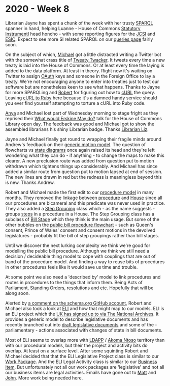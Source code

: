 # 2020 - Week 8

Librarian Jayne has spent a chunk of the week with her trusty [SPARQL](https://en.wikipedia.org/wiki/SPARQL) spanner in hand, helping Luanne - House of Commons [Statutory InstrumentI](https://www.parliament.uk/documents/commons-information-office/l07.pdf) head honcho - with some reporting figures for the [JCSI](https://www.parliament.uk/business/committees/committees-a-z/joint-select/statutory-instruments/) and [ESIC](https://www.parliament.uk/business/committees/committees-a-z/commons-select/european-statutory-instruments/). Expect to see more SI related SPARQL on our [queries page](https://ukparliament.github.io/ontologies/procedure/meta/queries/) fairly soon.

On the subject of which, [Michael](https://twitter.com/fantasticlife) got a little distracted writing a Twitter bot with the somewhat crass title of [Tweaty Twacker](https://twitter.com/tweatytwacker). It tweets every time a new treaty is laid into the House of Commons. Or at least every time the laying is added to the data platform. At least in theory. Right now it's waiting on Twitter to assign [OAuth](https://en.wikipedia.org/wiki/OAuth) keys and someone in the Foreign Office to lay a treaty. We're not encouraging anyone to enter into treaties just to test our software but are nonetheless keen to see what happens. Thanks to Jayne for more SPARQLing and [Robert](https://twitter.com/RobertBrook) for figuring out how to [cURL](https://en.wikipedia.org/wiki/CURL) the query. Leaving [cURL to Ruby](https://jhawthorn.github.io/curl-to-ruby/) here because it's a damned handy service should you ever find yourself attempting to torture a cURL into Ruby code.

[Anya](http://twitter.com/bitten_) and Michael lost part of Wednesday morning to stage fright as they reprised their [What would Erskine May do?](https://www.slideshare.net/UKParliData/what-would-erskine-may-do) talk for the House of Commons Library open day. The feedback was good and Michael got to show the assembled librarians his shiny Librarian badge. Thanks [Librarian Liz](https://twitter.com/greensideknits).

Jayne and Michael finally got round to wrapping their fragile minds around Andrew's feedback on their [generic motion model](https://github.com/ukparliament/ontologies/blob/master/procedure/flowcharts/motions/motion.pdf). The question of flowcharts vs [state diagrams](https://en.wikipedia.org/wiki/State_diagram) once again raised its head and they're left wondering what they can do - if anything - to change the maps to make this clearer. A new preclusion route was added from question put to motion withdrawn which tightens things up considerably. And Michael has since added a similar route from question put to motion lapsed at end of session. The new lines are drawn in red but the redness is meaningless beyond this is new. Thanks Andrew.

Robert and Michael made the first edit to our [procedure model](https://ukparliament.github.io/ontologies/procedure/procedure-ontology.html) in many months. They removed the linkage between [procedure](https://ukparliament.github.io/ontologies/procedure/procedure-ontology.html#d4e153) and [House](https://ukparliament.github.io/ontologies/procedure/procedure-ontology.html#d4e237) since all our procedures are bicameral and this predicate was never used in practice. They also added a [Step Grouping](https://ukparliament.github.io/ontologies/procedure/procedure-ontology.html#d4e282) class which - as the name suggests - groups [steps](https://ukparliament.github.io/ontologies/procedure/procedure-ontology.html#d4e175) in a procedure in a House. The Step Grouping class has a subclass of [Bill Stage](https://ukparliament.github.io/ontologies/procedure/procedure-ontology.html#d4e293) which they think is the main usage. But some of the other bubbles on the [public bill procedure flowchart](https://ukparliament.github.io/ontologies/procedure/flowcharts/bills/public-bill.pdf) - such as Queen's consent, Prince of Wales' consent and consent motions in the devolved legislatures - probably fit the bill of step groupings rather than bill stages.

Until we discover the next lurking complexity we think we're good for modelling the public bill procedure. Although we think we still need a decision / decideable thing model to cope with couplings that are out of band of the procedure model. And finding a way to reuse bits of procedures in other procedures feels like it would save us time and trouble.

At some point we also need a 'described by' model to link procedures and routes in procedures to the things that inform them. Being Acts of Parliament, Standing Orders, resolutions and etc. Hopefully that will be along soon.

Alerted by [a comment on the schema.org GitHub account](https://github.com/schemaorg/schemaorg/issues/1743#issuecomment-587406739), Robert and Michael also took a look at [ELI](https://eur-lex.europa.eu/eli-register/about.html) and how that might map to our models. ELI is an EU project which the [UK has signed up to via The National Archives](https://eur-lex.europa.eu/eli-register/uk.html). It provides a generic model to describe legislative documents and has recently branched out into [draft legislative documents](https://joinup.ec.europa.eu/release/eli-dl/draft1) and some of the - parliamentary - actions associated with changes of state in bill documents.

Most of ELI seems to overlap more with [LDAPP](http://www.legislation.gov.uk/projects/drafting-tool) / [Akoma Ntoso](http://www.akomantoso.org/) territory than with our procedural models, but their the project and activity bits do overlap. At least on a surface level. After some squinting Robert and Michael decided that that the ELI Legislative Project class is similar to our [Work Package](https://ukparliament.github.io/ontologies/procedure/procedure-ontology.html#d4e259). And the ELI Legal Activity class is similar to our [Business Item](https://ukparliament.github.io/ontologies/procedure/procedure-ontology.html#d4e248). But unfortunately not all our work packages are 'legislative' and not all our business items are legal activities. Emails have gone out to [Matt](https://twitter.com/metju_betju) and [John](https://twitter.com/johnlsheridan). More work being needed here.